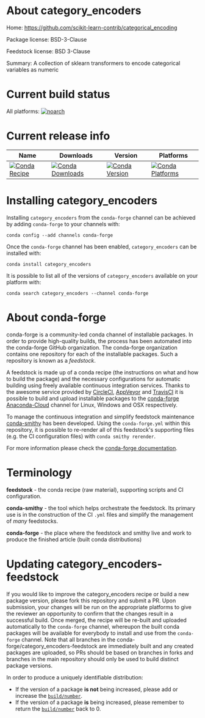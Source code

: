 About category_encoders
=======================

Home: https://github.com/scikit-learn-contrib/categorical_encoding

Package license: BSD-3-Clause

Feedstock license: BSD 3-Clause

Summary: A collection of sklearn transformers to encode categorical variables as numeric



Current build status
====================

All platforms:
[![noarch](https://img.shields.io/circleci/project/github/conda-forge/category_encoders-feedstock/master.svg?label=noarch)](https://circleci.com/gh/conda-forge/category_encoders-feedstock)

Current release info
====================

| Name | Downloads | Version | Platforms |
| --- | --- | --- | --- |
| [![Conda Recipe](https://img.shields.io/badge/recipe-category_encoders-green.svg)](https://anaconda.org/conda-forge/category_encoders) | [![Conda Downloads](https://img.shields.io/conda/dn/conda-forge/category_encoders.svg)](https://anaconda.org/conda-forge/category_encoders) | [![Conda Version](https://img.shields.io/conda/vn/conda-forge/category_encoders.svg)](https://anaconda.org/conda-forge/category_encoders) | [![Conda Platforms](https://img.shields.io/conda/pn/conda-forge/category_encoders.svg)](https://anaconda.org/conda-forge/category_encoders) |

Installing category_encoders
============================

Installing `category_encoders` from the `conda-forge` channel can be achieved by adding `conda-forge` to your channels with:

```
conda config --add channels conda-forge
```

Once the `conda-forge` channel has been enabled, `category_encoders` can be installed with:

```
conda install category_encoders
```

It is possible to list all of the versions of `category_encoders` available on your platform with:

```
conda search category_encoders --channel conda-forge
```


About conda-forge
=================

conda-forge is a community-led conda channel of installable packages.
In order to provide high-quality builds, the process has been automated into the
conda-forge GitHub organization. The conda-forge organization contains one repository
for each of the installable packages. Such a repository is known as a *feedstock*.

A feedstock is made up of a conda recipe (the instructions on what and how to build
the package) and the necessary configurations for automatic building using freely
available continuous integration services. Thanks to the awesome service provided by
[CircleCI](https://circleci.com/), [AppVeyor](https://www.appveyor.com/)
and [TravisCI](https://travis-ci.org/) it is possible to build and upload installable
packages to the [conda-forge](https://anaconda.org/conda-forge)
[Anaconda-Cloud](https://anaconda.org/) channel for Linux, Windows and OSX respectively.

To manage the continuous integration and simplify feedstock maintenance
[conda-smithy](https://github.com/conda-forge/conda-smithy) has been developed.
Using the ``conda-forge.yml`` within this repository, it is possible to re-render all of
this feedstock's supporting files (e.g. the CI configuration files) with ``conda smithy rerender``.

For more information please check the [conda-forge documentation](https://conda-forge.org/docs/).

Terminology
===========

**feedstock** - the conda recipe (raw material), supporting scripts and CI configuration.

**conda-smithy** - the tool which helps orchestrate the feedstock.
                   Its primary use is in the construction of the CI ``.yml`` files
                   and simplify the management of *many* feedstocks.

**conda-forge** - the place where the feedstock and smithy live and work to
                  produce the finished article (built conda distributions)


Updating category_encoders-feedstock
====================================

If you would like to improve the category_encoders recipe or build a new
package version, please fork this repository and submit a PR. Upon submission,
your changes will be run on the appropriate platforms to give the reviewer an
opportunity to confirm that the changes result in a successful build. Once
merged, the recipe will be re-built and uploaded automatically to the
`conda-forge` channel, whereupon the built conda packages will be available for
everybody to install and use from the `conda-forge` channel.
Note that all branches in the conda-forge/category_encoders-feedstock are
immediately built and any created packages are uploaded, so PRs should be based
on branches in forks and branches in the main repository should only be used to
build distinct package versions.

In order to produce a uniquely identifiable distribution:
 * If the version of a package **is not** being increased, please add or increase
   the [``build/number``](https://conda.io/docs/user-guide/tasks/build-packages/define-metadata.html#build-number-and-string).
 * If the version of a package **is** being increased, please remember to return
   the [``build/number``](https://conda.io/docs/user-guide/tasks/build-packages/define-metadata.html#build-number-and-string)
   back to 0.

